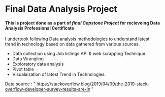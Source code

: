# Final Data Analysis Project

#### This is project done as a part of *final Capstone Project* for recieveing Data Analysis Professional Certificate 

I undertook following Data analysis methodologies to understand latest trend in technology based on data gathered from various sources.
* Data collection using Job listings API & web scrapping Technique.
* Data Wrangling
* Exploratory data analysis
* Pivot table
* Visualaization of latest Trend in Technologies.

Data source : " https://stackoverflow.blog/2019/04/09/the-2019-stack-overflow-developer-survey-results-are-in "
